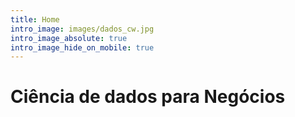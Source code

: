 ```yaml
---
title: Home
intro_image: images/dados_cw.jpg
intro_image_absolute: true
intro_image_hide_on_mobile: true
---
```


# Ciência de dados para Negócios


